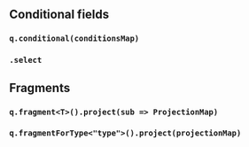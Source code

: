 ## Conditional fields
### `q.conditional(conditionsMap)`
### `.select`


## Fragments

### `q.fragment<T>().project(sub => ProjectionMap)`
### `q.fragmentForType<"type">().project(projectionMap)`


